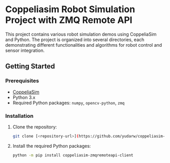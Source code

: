 # Coppeliasim Robot Simulation Project with ZMQ Remote API

This project contains various robot simulation demos using CoppeliaSim and Python. The project is organized into several directories, each demonstrating different functionalities and algorithms for robot control and sensor integration.

## Getting Started

### Prerequisites

- [CoppeliaSim](https://www.coppeliarobotics.com/)
- Python 3.x
- Required Python packages: `numpy`, `opencv-python`, `zmq`

### Installation

1. Clone the repository:
    ```sh
    git clone [<repository-url>](https://github.com/yudarw/coppeliasim-projects-with-zmqRemoteApi.git)
    ```

2. Install the required Python packages:
    ```sh
    python -m pip install coppeliasim-zmqremoteapi-client
    ```
